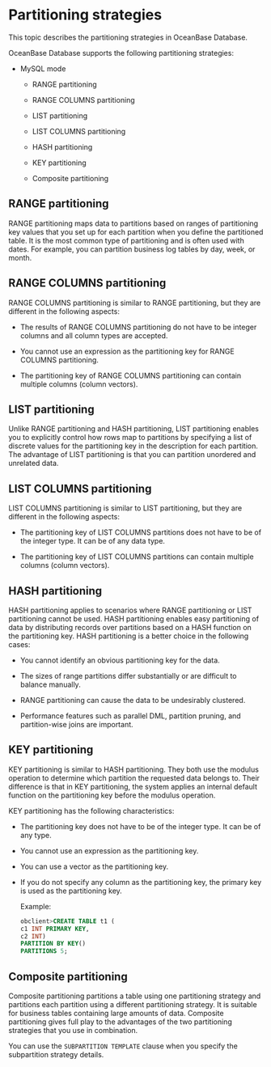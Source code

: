 Partitioning strategies 
============================================

This topic describes the partitioning strategies in OceanBase Database. 

OceanBase Database supports the following partitioning strategies:

* MySQL mode

  * RANGE partitioning

    
  
  * RANGE COLUMNS partitioning

    
  
  * LIST partitioning

    
  
  * LIST COLUMNS partitioning

    
  
  * HASH partitioning

    
  
  * KEY partitioning

    
  
  * Composite partitioning

    
  

  




RANGE partitioning 
---------------------------------------

RANGE partitioning maps data to partitions based on ranges of partitioning key values that you set up for each partition when you define the partitioned table. It is the most common type of partitioning and is often used with dates. For example, you can partition business log tables by day, week, or month.

RANGE COLUMNS partitioning 
-----------------------------------------------

RANGE COLUMNS partitioning is similar to RANGE partitioning, but they are different in the following aspects:

* The results of RANGE COLUMNS partitioning do not have to be integer columns and all column types are accepted.

  

* You cannot use an expression as the partitioning key for RANGE COLUMNS partitioning.

  

* The partitioning key of RANGE COLUMNS partitioning can contain multiple columns (column vectors).

  




LIST partitioning 
--------------------------------------

Unlike RANGE partitioning and HASH partitioning, LIST partitioning enables you to explicitly control how rows map to partitions by specifying a list of discrete values for the partitioning key in the description for each partition. The advantage of LIST partitioning is that you can partition unordered and unrelated data.

LIST COLUMNS partitioning 
----------------------------------------------

LIST COLUMNS partitioning is similar to LIST partitioning, but they are different in the following aspects:

* The partitioning key of LIST COLUMNS partitions does not have to be of the integer type. It can be of any data type.

  

* The partitioning key of LIST COLUMNS partitions can contain multiple columns (column vectors).

  




HASH partitioning 
--------------------------------------

HASH partitioning applies to scenarios where RANGE partitioning or LIST partitioning cannot be used. HASH partitioning enables easy partitioning of data by distributing records over partitions based on a HASH function on the partitioning key. HASH partitioning is a better choice in the following cases:

* You cannot identify an obvious partitioning key for the data.

  

* The sizes of range partitions differ substantially or are difficult to balance manually.

  

* RANGE partitioning can cause the data to be undesirably clustered.

  

* Performance features such as parallel DML, partition pruning, and partition-wise joins are important.

  




KEY partitioning 
-------------------------------------

KEY partitioning is similar to HASH partitioning. They both use the modulus operation to determine which partition the requested data belongs to. Their difference is that in KEY partitioning, the system applies an internal default function on the partitioning key before the modulus operation. 

KEY partitioning has the following characteristics:

* The partitioning key does not have to be of the integer type. It can be of any type.

  

* You cannot use an expression as the partitioning key.

  

* You can use a vector as the partitioning key.

  

* If you do not specify any column as the partitioning key, the primary key is used as the partitioning key. 

  Example:

  ```sql
  obclient>CREATE TABLE t1 (
  c1 INT PRIMARY KEY, 
  c2 INT) 
  PARTITION BY KEY() 
  PARTITIONS 5;
  ```

  




Composite partitioning 
-------------------------------------------

Composite partitioning partitions a table using one partitioning strategy and partitions each partition using a different partitioning strategy. It is suitable for business tables containing large amounts of data. Composite partitioning gives full play to the advantages of the two partitioning strategies that you use in combination. 

You can use the `SUBPARTITION TEMPLATE` clause when you specify the subpartition strategy details.
